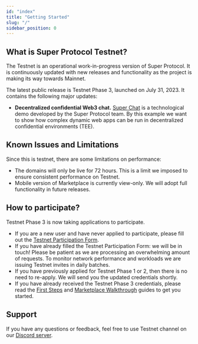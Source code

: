 ```yaml
---
id: "index"
title: "Getting Started"
slug: "/"
sidebar_position: 0
---
```


## What is Super Protocol Testnet?

The Testnet is an operational work-in-progress version of Super Protocol. It is continuously updated with new releases and functionality as the project is making its way towards Mainnet.  

The latest public release is Testnet Phase 3, launched on July 31, 2023. It contains the following major updates:

- **Decentralized confidential Web3 chat.** [Super Chat](/testnet/chat) is a technological demo developed by the Super Protocol team. By this example we want to show how complex dynamic web apps can be run in decentralized confidential environments (TEE).

## Known Issues and Limitations

Since this is testnet, there are some limitations on performance:
- The domains will only be live for 72 hours. This is a limit we imposed to ensure consistent performance on Testnet.
- Mobile version of Marketplace is currently view-only. We will adopt full functionality in future releases.

## How to participate?

Testnet Phase 3 is now taking applications to participate.

- If you are a new user and have never applied to participate, please fill out the [Testnet Participation Form](https://superprotocol.typeform.com/testnet). 
- If you have already filled the Testnet Participation Form: we will be in touch! Please be patient as we are processing an overwhelming amount of requests. To monitor network performance and workloads we are issuing Testnet invites in daily batches.
- If you have previously applied for Testnet Phase 1 or 2, then there is no need to re-apply. We will send you the updated credentials shortly.
- If you have already received the Testnet Phase 3 credentials, please read the [First Steps](/testnet/marketplace/first-steps/) and [Marketplace Walkthrough](/testnet/marketplace/marketplace-walkthrough/) guides to get you started.

## Support

If you have any questions or feedback, feel free to use Testnet channel on our [Discord server](https://discord.com/invite/superprotocol).
